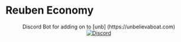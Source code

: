 # Reuben Economy
<div align="center"> 
Discord Bot for adding on to  [unb] (https://unbelievaboat.com)

<br>
    <a href="https://discord.gg/sBFWp6ZfMb">
    <img src="https://img.shields.io/discord/718450019899801702?color=%235865f2&label=Discord&logo=Discord&style=for-the-badge" alt="Discord">
    </a>
<br>

